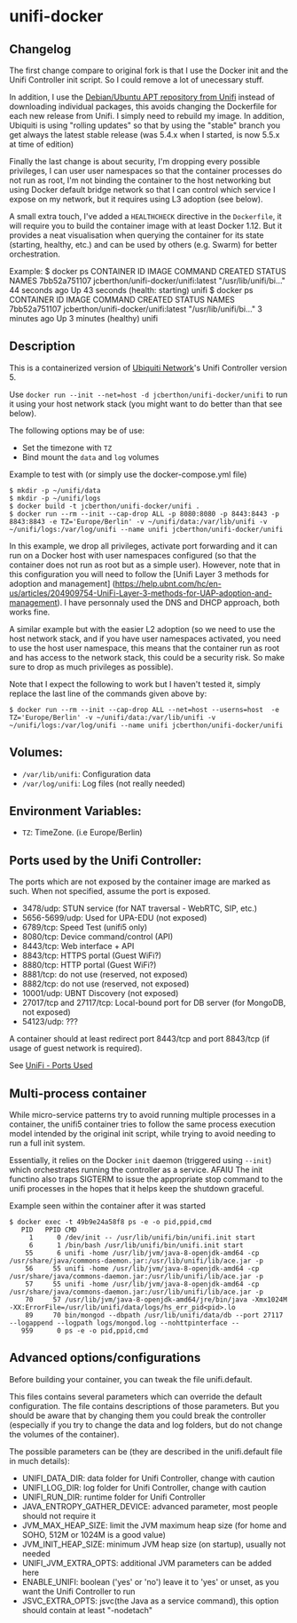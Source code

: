 # unifi-docker

## Changelog

The first change compare to original fork is that I use the Docker init and the Unifi Controller init
script. So I could remove a lot of unecessary stuff.

In addition, I use the [Debian/Ubuntu APT repository from Unifi](https://help.ubnt.com/hc/en-us/articles/220066768-UniFi-How-to-Install-Update-via-APT-on-Debian-or-Ubuntu) instead of downloading individual packages,
this avoids changing the Dockerfile for each new release from Unifi. I simply need to rebuild my image. In addition, Ubiquiti is using "rolling updates" so that by using the "stable" branch you get always the latest stable release (was 5.4.x when I started, is now 5.5.x at time of edition)

Finally the last change is about security, I'm dropping every possible privileges, I can user user namespaces
so that the container processes do not run as root, I'm not binding the container to the host networking but
using Docker default bridge network so that I can control which service I expose on my network, but it requires
using L3 adoption (see below).

A small extra touch, I've added a `HEALTHCHECK` directive in the `Dockerfile`, it
will require you to build the container image with at least Docker 1.12. But it
provides a neat visualisation when querying the container for its state (starting,
healthy, etc.) and can be used by others (e.g. Swarm) for better orchestration.

Example:
$ docker ps
CONTAINER ID        IMAGE                                 COMMAND                  CREATED             STATUS                             NAMES
7bb52a751107        jcberthon/unifi-docker/unifi:latest   "/usr/lib/unifi/bi..."   44 seconds ago      Up 43 seconds (health: starting)   unifi
$ docker ps
CONTAINER ID        IMAGE                                 COMMAND                  CREATED             STATUS                   NAMES
7bb52a751107        jcberthon/unifi-docker/unifi:latest   "/usr/lib/unifi/bi..."   3 minutes ago       Up 3 minutes (healthy)   unifi


## Description

This is a containerized version of [Ubiquiti Network](https://www.ubnt.com/)'s
Unifi Controller version 5.

Use `docker run --init --net=host -d jcberthon/unifi-docker/unifi`
to run it using your host network stack (you might want to do better than that
see below).

The following options may be of use:

- Set the timezone with `TZ`
- Bind mount the `data` and `log` volumes

Example to test with (or simply use the docker-compose.yml file)

```shell_session
$ mkdir -p ~/unifi/data
$ mkdir -p ~/unifi/logs
$ docker build -t jcberthon/unifi-docker/unifi .
$ docker run --rm --init --cap-drop ALL -p 8080:8080 -p 8443:8443 -p 8843:8843 -e TZ='Europe/Berlin' -v ~/unifi/data:/var/lib/unifi -v ~/unifi/logs:/var/log/unifi --name unifi jcberthon/unifi-docker/unifi
```

In this example, we drop all privileges, activate port forwarding and it can run
on a Docker host with user namespaces configured (so that the container does not
run as root but as a simple user).  However, note that in this configuration you
will need to follow the [Unifi Layer 3 methods for adoption and management]
(https://help.ubnt.com/hc/en-us/articles/204909754-UniFi-Layer-3-methods-for-UAP-adoption-and-management).
I have personnaly used the DNS and DHCP approach, both works fine.

A similar example but with the easier L2 adoption (so we need to use the host
network stack, and if you have user namespaces activated, you need to use the
host user namespace, this means that the container run as root and has access
to the network stack, this could be a security risk.  So make sure to drop as
much privileges as possible).

Note that I expect the following to work but I haven't tested it, simply replace
the last line of the commands given above by:

```shell_session
$ docker run --rm --init --cap-drop ALL --net=host --userns=host  -e TZ='Europe/Berlin' -v ~/unifi/data:/var/lib/unifi -v ~/unifi/logs:/var/log/unifi --name unifi jcberthon/unifi-docker/unifi
```

## Volumes:

- `/var/lib/unifi`: Configuration data
- `/var/log/unifi`: Log files (not really needed)

## Environment Variables:

- `TZ`: TimeZone. (i.e Europe/Berlin)

## Ports used by the Unifi Controller:

The ports which are not exposed by the container image are marked as such. When
not specified, assume the port is exposed.

- 3478/udp: STUN service (for NAT traversal - WebRTC, SIP, etc.)
- 5656-5699/udp: Used for UPA-EDU (not exposed)
- 6789/tcp: Speed Test (unifi5 only)
- 8080/tcp: Device command/control (API)
- 8443/tcp: Web interface + API
- 8843/tcp: HTTPS portal (Guest WiFi?)
- 8880/tcp: HTTP portal (Guest WiFi?)
- 8881/tcp: do not use (reserved, not exposed)
- 8882/tcp: do not use (reserved, not exposed)
- 10001/udp: UBNT Discovery (not exposed)
- 27017/tcp and 27117/tcp: Local-bound port for DB server (for MongoDB, not exposed)
- 54123/udp: ???

A container should at least redirect port 8443/tcp and port 8843/tcp (if usage of
guest network is required).

See [UniFi - Ports Used](https://help.ubnt.com/hc/en-us/articles/218506997-UniFi-Ports-Used)

## Multi-process container

While micro-service patterns try to avoid running multiple processes in a
container, the unifi5 container tries to follow the same process execution model
intended by the original init script, while trying to avoid needing to run a full
init system.

Essentially, it relies on the Docker `init` daemon (triggered using `--init`)
which orchestrates running the controller as a service. AFAIU The init functino also
traps SIGTERM to issue the appropriate stop command to the unifi processes in the
hopes that it helps keep the shutdown graceful.

Example seen within the container after it was started

```shell_session
$ docker exec -t 49b9e24a58f8 ps -e -o pid,ppid,cmd
   PID   PPID CMD
     1      0 /dev/init -- /usr/lib/unifi/bin/unifi.init start
     6      1 /bin/bash /usr/lib/unifi/bin/unifi.init start
    55      6 unifi -home /usr/lib/jvm/java-8-openjdk-amd64 -cp /usr/share/java/commons-daemon.jar:/usr/lib/unifi/lib/ace.jar -p
    56     55 unifi -home /usr/lib/jvm/java-8-openjdk-amd64 -cp /usr/share/java/commons-daemon.jar:/usr/lib/unifi/lib/ace.jar -p
    57     55 unifi -home /usr/lib/jvm/java-8-openjdk-amd64 -cp /usr/share/java/commons-daemon.jar:/usr/lib/unifi/lib/ace.jar -p
    70     57 /usr/lib/jvm/java-8-openjdk-amd64/jre/bin/java -Xmx1024M -XX:ErrorFile=/usr/lib/unifi/data/logs/hs_err_pid<pid>.lo
    89     70 bin/mongod --dbpath /usr/lib/unifi/data/db --port 27117 --logappend --logpath logs/mongod.log --nohttpinterface --
   959      0 ps -e -o pid,ppid,cmd
```

## Advanced options/configurations

Before building your container, you can tweak the file unifi.default.

This files contains several parameters which can override the default configuration. The file contains
descriptions of those parameters. But you should be aware that by changing them you could break the
controller (especially if you try to change the data and log folders, but do not change the volumes
of the container).

The possible parameters can be (they are described in the unifi.default file in much details):
* UNIFI_DATA_DIR: data folder for Unifi Controller, change with caution
* UNIFI_LOG_DIR: log folder for Unifi Controller, change with caution
* UNIFI_RUN_DIR: runtime folder for Unifi Controller
* JAVA_ENTROPY_GATHER_DEVICE: advanced parameter, most people should not require it
* JVM_MAX_HEAP_SIZE: limit the JVM maximum heap size (for home and SOHO, 512M or 1024M is a good value)
* JVM_INIT_HEAP_SIZE: minimum JVM heap size (on startup), usually not needed
* UNIFI_JVM_EXTRA_OPTS: additional JVM parameters can be added here
* ENABLE_UNIFI: boolean ('yes' or 'no') leave it to 'yes' or unset, as you want the Unifi Controller to run
* JSVC_EXTRA_OPTS: jsvc(the Java as a service command), this option should contain at least "-nodetach"
